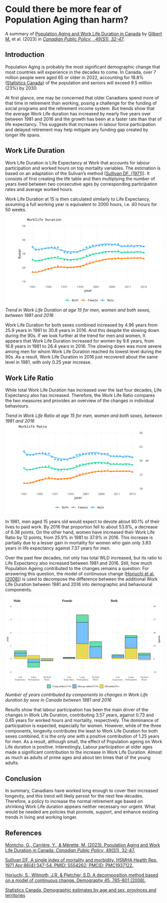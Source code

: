 Could there be more fear of Population Aging than harm?
===========
A summary of [Population Aging and Work Life Duration in Canada](https://doi.org/10.3138/cpp.2022-048) by [Gilbert M.](https://www.linkedin.com/in/gilbertmosr/) et al. (2023) in [*Canadian Public Policy, , 49(S1), 32-47*](#).

## Introduction
Population Aging is probably the most significant demographic change that most countries will experience in the decades to come.
In Canada, over 7 million people were aged 65 or older in 2022, accounting for 18.8% ([Statistics Canada](#references)) of the population and seniors will exceed 9.5 million (23%) by 2030.

At first glance, one may be concerned that older Canadians spend more of that time in retirement than working, posing a challenge for the funding of social programs and the retirement income system.
But trends show that the average Work Life duration has increased by nearly five years over between 1981 and 2016 and the growth has been at a faster rate than that of life expectancy. This suggests that increases in labour force participation and delayed retirement may help mitigate any funding gap created by longer life spans.

## Work Life Duration
Work Life Duration is Life Expectancy at Work that accounts for labour participation and worked hours on top mortality variables. The estimation is based on an adaptation of the Sulivan’s method ([Sullivan DF. (1971)](#references)). It consists of first creating the life table and then multiplying the number of years lived between two consecutive ages by corresponding participation rates and average worked hours.

Work Life Duration at 15 is then calculated similarly to Life Expectancy, assuming a full working year is equivalent to 2000 hours, i.e. 40 hours for 50 weeks.

![wldYear.png](./res/wldYear.png)
*Trend in Work Life Duration at age 15 for men, women and both sexes, between 1981 and 2016*

Work Life Duration for both sexes combined increased by 4.96 years from 25.9 years in 1981 to 30.8 years in 2016. And this despite the slowing down during the 90s. If we look further at the trend for men and women, It appears that Work Life Duration increased for women by 9.6 years, from 16.8 years in 1981 to 26.4 years in 2016. The slowing down was more severe among men for whom Work Life Duration reached its lowest level during the 90s. As a result,  Work Life Duration in 2016 just recovered about the same level in 1981, with only 0.25 year increase.

## Work Life Ratio
While total Work Life Duration has increased over the last four decades, Life Expectancy also has increased. Therefore, the Work Life Ratio compares the two measures and provides an overview of the changes in individual behaviours. 

*Trend in Work Life Ratio at age 15 for men, women and both sexes, between 1981 and 2016*
![wlrYear](./res/wlrYear.png)

In 1981, men aged 15 years old would expect to devote about 60.1\% of their lives to paid work. By 2016 that proportion fell to about 53.8\%, a decrease of 6.38 points. On the other hand, women have increased their Work Life Ratio by 12 points, from 25.9\% in 1981 to 37.9\% in 2016. This increase is partially due to a lesser gain in mortality for women who gain only 3.83 years in life expectancy against 7.37 years for men.

Over the past few decades, not only has total WLD increased, but its ratio to Life Expectancy also increased between 1981 and 2016. Still, how much Population Ageing contributed to the changes remains a question. For answering this question, the model of continuous change ([Horiuchi et al. (2008)](#references)) is used to decompose the difference between the additional Work Life Duration between 1981 and 2016 into demographic and behavioural components. 

![Decomp](./res/efa.png)
*Number of years contributed by components to changes in Work Life duration by sexe in Canada between 1981 and 2016*


Results show that labour participation has been the main driver of the changes in Work Life Duration, contributing 3.57 years, against 0.73 and 0.65 years for worked hours and mortality, respectively. The dominance of participation is expected, especially for women. However, while of the three components, longevity contributes the least to Work Life Duration for both sexes combined, it is the only one with a positive contribution of 1.25 years for men. As a result, although small, the effect of Population ageing on Work Life duration is positive. Interestingly, Labour participation at older ages made a significant contribution to the increase in Work Life Duration. Almost as much as adults of prime ages and about ten times that of the young adults. 

## Conclusion
In summary, Canadians have worked long enough to cover their increased longevity, and this trend will likely persist for the next few decades.
Therefore, a policy to increase the normal retirement age based on shrinking Work Life duration appears neither necessary nor urgent.
What would be needed are policies that promote, support, and enhance existing trends in living and working longer.

## References
[Montcho, G., Carrière, Y., & Mérette, M. (2023). Population Aging and Work Life Duration in Canada. *Canadian Public Policy*, 49(S1), 32-47.](https://doi.org/10.3138/cpp.2022-048)

[Sullivan DF. A single index of mortality and morbidity. HSMHA Health Rep. 1971 Apr;86(4):347-54. PMID: 5554262; PMCID: PMC1937122.](https://www.ncbi.nlm.nih.gov/pmc/articles/PMC1937122/)

[Horiuchi, S., Wilmoth, J.R. & Pletcher, S.D. A decomposition method based on a model of continuous change. Demography 45, 785–801 (2008).]( https://doi.org/10.1353/dem.0.0033)

[Statistics Canada, Demographic estimates by age and sex, provinces and territories](https://www150.statcan.gc.ca/n1/pub/71-607-x/71-607-x2020018-eng.htm)